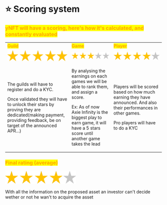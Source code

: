 # ⭐ Scoring system

### <mark style="color:orange;">yNFT will have a scoring, here's how it's calculated, and constantly evaluated</mark>

|                                                                                                                                                                                                                         |                                                                                                                                                                                                                                     |                                                                                                                                                                  |
| ----------------------------------------------------------------------------------------------------------------------------------------------------------------------------------------------------------------------- | ----------------------------------------------------------------------------------------------------------------------------------------------------------------------------------------------------------------------------------- | ---------------------------------------------------------------------------------------------------------------------------------------------------------------- |
| <mark style="color:orange;">**Guild**</mark>                                                                                                                                                                            | <mark style="color:orange;">**Game**</mark>                                                                                                                                                                                         | <mark style="color:orange;">**Player**</mark>                                                                                                                    |
| ![](../.gitbook/assets/stars5.png)                                                                                                                                                                                      | ![](../.gitbook/assets/stars3.png)                                                                                                                                                                                                  | ![](../.gitbook/assets/stars.png)                                                                                                                                |
| <p>The guilds will have to register and do a KYC.</p><p>Once validated they will have to unlock their stars by proving they are dedicated(making payment, providing feedback, be on target of the announced APR...)</p> | <p>By analysing the earnings on each games we will be able to rank them, and assign a score.</p><p>Ex: As of now Axie Infinity is the biggest play to earn game, it will have a 5 stars score until another game takes the lead</p> | <p>Players will be scored based on how much earning they have announced. And also their performances in other games.</p><p>Pro players will have to do a KYC</p> |

### <mark style="color:orange;">Final rating (average)</mark>

![](../.gitbook/assets/stars.png)

With all the information on the proposed asset an investor can't decide wether or not he wan't to acquire the asset
